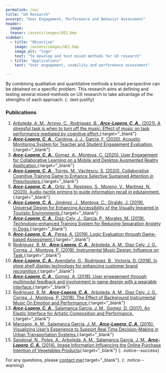 ```yaml
---
permalink: /ux/
title: "UX Research"
excerpt: "User Engagement, Performance and Behavior Assessment"
header:
  image: 
  teaser: /assets/images/UE2.bmp
sidebar:
  - title: "Objective"
    image: /assets/images/UE2.bmp
    image_alt: "logo"
    text: "To develop and test mixed methods for UX research"
  - title: "Applications"
    text: "User engagement, usability and performance assessment"

---
```

By combining qualitative and quantitative methods a broad perspective can be obtained on a specific problem.
This research aims at defining and testing several mixed-methods on UX research to take advantage of the 
strengths of each approach.
{: .text-justify}

### Publications
1.	[Arboleda, A. M., Arroyo, C., Rodriguez, B., ***Arce-Lopera, C. A.***. (2021). A stressful task is when to turn off the music: Effect of music on task performance mediated by cognitive effort.](https://doi.org/10.1177/0305735621996027){:target="_blank"}
2.  [***Arce-Lopera, C. A.***, Cardona, J. J., García, F. (2020). Acoustic Monitoring System for Teacher and Student Engagement Evaluation.](https://doi.org/10.23919/CISTI49556.2020.9140442){:target="_blank"}
3.  [***Arce-Lopera, C. A.***, Gomez, A., Montoya, C. (2020). User Engagement for Collaborative Learning on a Mobile and Desktop Augmented Reality Application.](https://doi.org/10.1109/ICVRV47840.2019.00045){:target="_blank"}
4.  [***Arce-Lopera, C. A.***, Torres, M., Vacilescu, S. (2020). Collaborative Cognitive Training Game to Enhance Selective Sustained Attention in Preschoolers.](https://link.springer.com/chapter/10.1007%2F978-3-030-50896-8_34){:target="_blank"}
5.  [***Arce-Lopera, C. A.***, Ortiz, S., Restrepo, S., Moreno, V., Martinez, N. (2020). Audio-tactile priming to guide information recall in edutainment.](https://ieeexplore.ieee.org/document/9212866){:target="_blank"}
6.  [***Arce-Lopera, C. A.***, Jiménez, J., Montoya, C., Giraldo, J. (2019). Universal Design for Enhancing Accessibility of the Visually Impaired in Touristic Environments.](https://doi.org/10.1007/978-3-030-20227-9_48){:target="_blank"}
7.  [***Arce-Lopera, C. A.***, Diaz-Cely, J., García, P., Morales, M. (2019). Technology-enhanced Training System for Reducing Separation Anxiety in Dogs.](https://doi.org/10.1007/978-3-030-23525-3_58){:target="_blank"}
8.  [***Arce-Lopera, C. A.***, Perea, A. (2019). Logic Evaluation through Game-based Assessment.](https://link.springer.com/chapter/10.1007/978-3-030-20476-1_25){:target="_blank"}
9.  [Rodriguez, B. M., ***Arce-Lopera, C. A.***, Arboleda, A. M., Diaz Cely, J. G., Correa, J., Montoya, P. (2019). Instrumental Music Design: Influence on Task.](https://doi.org/10.4018/978-1-5225-9069-9.ch015){:target="_blank"}
10. [***Arce-Lopera, C. A.***, Avendaño, G., Rodríguez, B., Victoria, D. (2018). In store shelf display technology for enhancing customer brand recognition.](https://dl.acm.org/doi/10.1145/3292147.3292186){:target="_blank"}
11. [***Arce-Lopera, C. A.***, Gomez, A. (2018). User engagement through multimodal feedback and involvement in game design with a wearable interface.](https://link.springer.com/chapter/10.1007/978-3-319-94619-1_41){:target="_blank"}
12. [Rodriguez, B. M., ***Arce-Lopera, C. A.***, Arboleda, A. M., Diaz Cely, J. G., Correa, J., Montoya, P. (2018). The Effect of Background Instrumental Music On Emotion and Performance.](http://www.iadisportal.org/digital-library/the-effect-of-background-instrumental-music-on-emotion-and-performance){:target="_blank"}
13. [***Arce-Lopera, C. A.***, Salamanca García, J. M., Gomez, D. (2017). An Elastic Interface for Artistic Composition and Performance.](https://link.springer.com/chapter/10.1007/978-3-319-60582-1_25){:target="_blank"}
14. [Manzano, A. M., Salamanca García, J. M., ***Arce-Lopera, C. A.*** (2015). Visualizing User’s Experience to Support Real Time Decision-Making in Urban Transportation Systems.](https://vimeo.com/136255023){:target="_blank"}
15. [Sandoval, N., Potes, A., Arboleda, A. M., Salamanca García, J. M., ***Arce-Lopera, C. A.*** (2014). Image Information Influencing the Online Purchase Intention of Vegetables Products](https://doi.org/10.18046/syt.v12i28.1750){:target="_blank"}
{: .notice--success}

For any questions, please [contact me](https://forms.gle/63NYpG1siX6E4KGj8){:target="_blank"}.
{: .notice--warning}